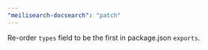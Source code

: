 ```yaml
---
"meilisearch-docsearch": "patch"
---
```


Re-order `types` field to be the first in package.json `exports`.

